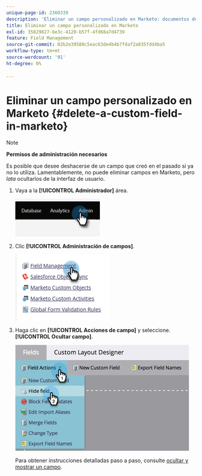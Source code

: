 ```yaml
---
unique-page-id: 2360339
description: 'Eliminar un campo personalizado en Marketo: documentos de Marketo: documentación del producto'
title: Eliminar un campo personalizado en Marketo
exl-id: 35829827-6e3c-4120-b57f-4fd68a7d4739
feature: Field Management
source-git-commit: 02b2e39580c5eac63de4b4b7fdaf2a835fdd4ba5
workflow-type: tm+mt
source-wordcount: '91'
ht-degree: 0%

---
```


# Eliminar un campo personalizado en Marketo {#delete-a-custom-field-in-marketo}

>[!NOTE]
>
>**Permisos de administración necesarios**

Es posible que desee deshacerse de un campo que creó en el pasado si ya no lo utiliza. Lamentablemente, no puede eliminar campos en Marketo, pero _lata_ ocultarlos de la interfaz de usuario.

1. Vaya a la **[!UICONTROL Administrador]** área.

   ![](assets/delete-a-custom-field-in-marketo-1.png)

1. Clic **[!UICONTROL Administración de campos]**.

   ![](assets/delete-a-custom-field-in-marketo-2.png)

1. Haga clic en **[!UICONTROL Acciones de campo]** y seleccione. **[!UICONTROL Ocultar campo]**.

   ![](assets/delete-a-custom-field-in-marketo-3.png)

   Para obtener instrucciones detalladas paso a paso, consulte [ocultar y mostrar un campo](/help/marketo/product-docs/administration/field-management/hide-and-unhide-a-field.md).
